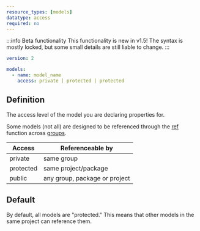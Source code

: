 ```yaml
---
resource_types: [models]
datatype: access
required: no
---
```


:::info Beta functionality
This functionality is new in v1.5! The syntax is mostly locked, but some small details are still liable to change.
:::

<File name='models/<schema>.yml'>

```yml
version: 2

models:
  - name: model_name
    access: private | protected | protected
```

</File>

## Definition
The access level of the model you are declaring properties for.

Some models (not all) are designed to be referenced through the [ref](ref) function across [groups](build/groups).

| Access    | Referenceable by              |
|-----------|-------------------------------|
| private   | same group                    |
| protected | same project/package          |
| public    | any group, package or project |

## Default

By default, all models are "protected." This means that other models in the same project can reference them.
